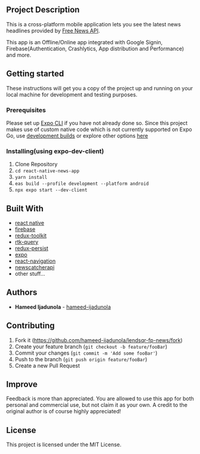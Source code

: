 ## Project Description

This is a cross-platform mobile application lets you see the latest news headlines provided by [Free News API](https://newsapi.org/).

This app is an Offline/Online app integrated with Google Signin, Firebase(Authentication, Crashlytics, App distribution and Performance) and more.

## Getting started

These instructions will get you a copy of the project up and running on your local machine for development and testing purposes.

### Prerequisites

Please set up [Expo CLI](https://docs.expo.dev/get-started/installation/) if you have not already done so.
Since this project makes use of custom native code which is not currently supported on Expo Go, use [development builds](https://docs.expo.dev/development/introduction/#what-is-a-development-build) or explore other options [here](https://docs.expo.dev/workflow/customizing/#adding-custom-native-code-with-development-builds)

### Installing(using expo-dev-client)

1. Clone Repository
2. `cd react-native-news-app`
3. `yarn install`
4. `eas build --profile development --platform android`
5. `npx expo start --dev-client`

## Built With

- [react native](https://github.com/facebook/react-native)
- [firebase](https://firebase.google.com)
- [redux-toolkit](https://redux-toolkit.js.org)
- [rtk-query](https://redux-toolkit.js.org/rtk-query/overview)
- [redux-persist](https://github.com/rt2zz/redux-persist)
- [expo](https://expo.dev/)
- [react-navigation](https://github.com/react-navigation/react-navigation)
- [newscatcherapi](https://newscatcherapi.com)
- other stuff...

## Authors

- **Hameed Ijadunola** - [hameed-ijadunola](https://github.com/hameed-ijadunola)

## Contributing

1. Fork it (<https://github.com/hameed-ijadunola/lendsqr-fp-news/fork>)
2. Create your feature branch (`git checkout -b feature/fooBar`)
3. Commit your changes (`git commit -m 'Add some fooBar'`)
4. Push to the branch (`git push origin feature/fooBar`)
5. Create a new Pull Request

## Improve

Feedback is more than appreciated.
You are allowed to use this app for both personal and commercial use, but not claim it as your own. A credit to the original author is of course highly appreciated!

## License

This project is licensed under the MIT License.
